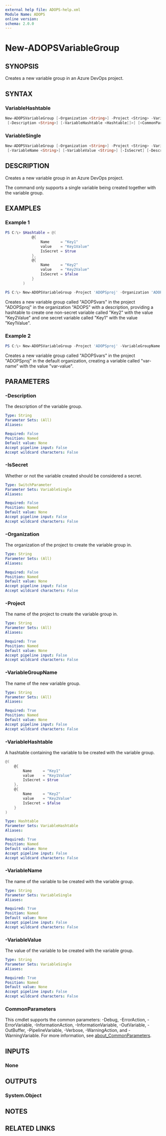 ```yaml
---
external help file: ADOPS-help.xml
Module Name: ADOPS
online version:
schema: 2.0.0
---
```


# New-ADOPSVariableGroup

## SYNOPSIS

Creates a new variable group in an Azure DevOps project.

## SYNTAX

### VariableHashtable

```powershell
New-ADOPSVariableGroup [-Organization <String>] -Project <String> -VariableGroupName <String>
 [-Description <String>] [-VariableHashtable <Hashtable[]>] [<CommonParameters>]
```

### VariableSingle

```powershell
New-ADOPSVariableGroup [-Organization <String>] -Project <String> -VariableGroupName <String>
 [-VariableName <String>] [-VariableValue <String>] [-IsSecret] [-Description <String>] [<CommonParameters>]
```

## DESCRIPTION

Creates a new variable group in an Azure DevOps project.

The command only supports a single variable being created together with the variable group.

## EXAMPLES

### Example 1

```powershell
PS C:\> $Hashtable = @(
            @{
                Name     = "Key1"
                value    = "Key1Value"
                IsSecret = $true
            },
            @{       
                Name     = "Key2"
                value    = "Key2Value"
                IsSecret = $false
            }
        )

PS C:\> New-ADOPSVariableGroup -Project 'ADOPSproj' -Organization 'ADOPS' -VariableGroupName 'ADOPSvars' -Description 'vargroup example' -VariableHashtable $Hashtable
```

Creates a new variable group called "ADOPSvars" in the project "ADOPSproj" in the organization "ADOPS" with a description, providing a hashtable to create one non-secret variable called "Key2" with the value "Key2Value" and one secret variable called "Key1" with the value "Key1Value".

### Example 2

```powershell
PS C:\> New-ADOPSVariableGroup -Project 'ADOPSproj' -VariableGroupName 'ADOPSvars' -VariableName 'var-name' -VariableValue 'var-value'
```

Creates a new variable group called "ADOPSvars" in the project "ADOPSproj" in the default organization, creating a variable called "var-name" with the value "var-value".

## PARAMETERS

### -Description

The description of the variable group.

```yaml
Type: String
Parameter Sets: (All)
Aliases:

Required: False
Position: Named
Default value: None
Accept pipeline input: False
Accept wildcard characters: False
```

### -IsSecret

Whether or not the variable created should be considered a secret.

```yaml
Type: SwitchParameter
Parameter Sets: VariableSingle
Aliases:

Required: False
Position: Named
Default value: None
Accept pipeline input: False
Accept wildcard characters: False
```

### -Organization

The organization of the project to create the variable group in.

```yaml
Type: String
Parameter Sets: (All)
Aliases:

Required: False
Position: Named
Default value: None
Accept pipeline input: False
Accept wildcard characters: False
```

### -Project

The name of the project to create the variable group in.

```yaml
Type: String
Parameter Sets: (All)
Aliases:

Required: True
Position: Named
Default value: None
Accept pipeline input: False
Accept wildcard characters: False
```

### -VariableGroupName

The name of the new variable group.

```yaml
Type: String
Parameter Sets: (All)
Aliases:

Required: True
Position: Named
Default value: None
Accept pipeline input: False
Accept wildcard characters: False
```

### -VariableHashtable

A hashtable containing the variable to be created with the variable group.

```powershell
@(
    @{
        Name     = "Key1"
        value    = "Key1Value"
        IsSecret = $true
    },
    @{
        Name     = "Key2"
        value    = "Key2Value"
        IsSecret = $false
    }
)
```

```yaml
Type: Hashtable
Parameter Sets: VariableHashtable
Aliases:

Required: True
Position: Named
Default value: None
Accept pipeline input: False
Accept wildcard characters: False
```

### -VariableName

The name of the variable to be created with the variable group.

```yaml
Type: String
Parameter Sets: VariableSingle
Aliases:

Required: True
Position: Named
Default value: None
Accept pipeline input: False
Accept wildcard characters: False
```

### -VariableValue

The value of the variable to be created with the variable group.

```yaml
Type: String
Parameter Sets: VariableSingle
Aliases:

Required: True
Position: Named
Default value: None
Accept pipeline input: False
Accept wildcard characters: False
```

### CommonParameters

This cmdlet supports the common parameters: -Debug, -ErrorAction, -ErrorVariable, -InformationAction, -InformationVariable, -OutVariable, -OutBuffer, -PipelineVariable, -Verbose, -WarningAction, and -WarningVariable. For more information, see [about_CommonParameters](http://go.microsoft.com/fwlink/?LinkID=113216).

## INPUTS

### None

## OUTPUTS

### System.Object

## NOTES

## RELATED LINKS
